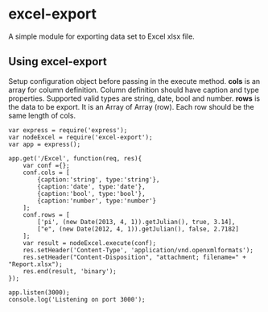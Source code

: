 # excel-export #

A simple module for exporting data set to Excel xlsx file.

## Using excel-export ##
Setup configuration object before passing in the execute method. **cols** is an array for column definition. Column definition should have caption and type properties. Supported valid types are string, date, bool and number.  **rows** is the data to be export. It is an Array of Array (row). Each row should be the same length of cols. 

    var express = require('express');
	var nodeExcel = require('excel-export');
	var app = express();

	app.get('/Excel', function(req, res){
	  	var conf ={};
	  	conf.cols = [
			{caption:'string', type:'string'},
			{caption:'date', type:'date'},
			{caption:'bool', type:'bool'},
			{caption:'number', type:'number'}				
	  	];
	  	conf.rows = [
			['pi', (new Date(2013, 4, 1)).getJulian(), true, 3.14],
			["e", (new Date(2012, 4, 1)).getJulian(), false, 2.7182]
	  	];
	  	var result = nodeExcel.execute(conf);
	  	res.setHeader('Content-Type', 'application/vnd.openxmlformats');
	  	res.setHeader("Content-Disposition", "attachment; filename=" + "Report.xlsx");
	  	res.end(result, 'binary');
	});

	app.listen(3000);
	console.log('Listening on port 3000');
